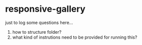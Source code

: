 # responsive-gallery

just to log some questions here...
1. how to structure folder?
2. what kind of instrutions need to be provided for running this?
